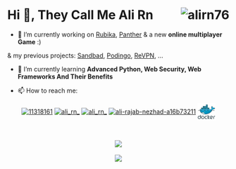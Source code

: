 <h1>Hi 👋, They Call Me Ali Rn
<img align="right" src="https://komarev.com/ghpvc/?username=alirn76&label=Profile%20views&color=0e75b6&style=flat" alt="alirn76" /></h1>
<!-- <h3 align="center">A Backend Developer From Iran :)</h3> -->


- 🔭 I’m currently working on [Rubika](https://rubika.ir), [Panther](https://pypi.org/project/panther/) & a new **online multiplayer Game** :)

& my previous projects: [Sandbad](https://sandbad.io), [Podingo](https://podingo.com), [ReVPN](https://play.google.com/store/apps/details?id=tech.revision.revpn), ...

- 🌱 I’m currently learning **Advanced Python, Web Security, Web Frameworks And Their Benefits**

- 📫 How to reach me: 
<p align="center">
<a href="https://stackoverflow.com/users/11318161" target="blank"><img align="center" src="https://raw.githubusercontent.com/rahuldkjain/github-profile-readme-generator/master/src/images/icons/Social/stack-overflow.svg" alt="11318161" height="30" width="40" /></a>
<a href="https://telegram.me/Al1_Rn" target="blank"><img align="center" src="https://cdn.discordapp.com/attachments/551257352133672964/883288904638275664/telegram.png" alt="ali_rn_" height="30" width="30" /></a>
<a href="https://instagram.com/Ali_Rn_" target="blank"><img align="center" src="https://raw.githubusercontent.com/rahuldkjain/github-profile-readme-generator/master/src/images/icons/Social/instagram.svg" alt="ali_rn_" height="30" width="40" /></a>
<a href="https://www.linkedin.com/in/alirn76/" target="blank"><img align="center" src="https://raw.githubusercontent.com/rahuldkjain/github-profile-readme-generator/master/src/images/icons/Social/linked-in-alt.svg" alt="ali-rajab-nezhad-a16b73211" height="30" width="40" /></a>
<a href="https://hub.docker.com/u/alirn76" target="blank"><img align="center" src="https://raw.githubusercontent.com/devicons/devicon/master/icons/docker/docker-original-wordmark.svg" alt="ali_rn_" height="40" width="40" /></a>
</p>
<br/>

<p align="center"><img src="https://github-readme-stats.vercel.app/api?username=alirn76&show_icons=true&theme=omni"/></p>
<p align="center"><img src="https://github-readme-stats.vercel.app/api/top-langs/?username=alirn76&theme=omni"/></p>
